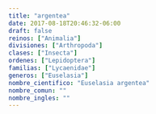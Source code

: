 ```yaml
---
title: "argentea"
date: 2017-08-18T20:46:32-06:00
draft: false
reinos: ["Animalia"]
divisiones: ["Arthropoda"]
clases: ["Insecta"]
ordenes: ["Lepidoptera"]
familias: ["Lycaenidae"]
generos: ["Euselasia"]
nombre_cientifico: "Euselasia argentea"
nombre_comun: ""
nombre_ingles: ""
---
```

